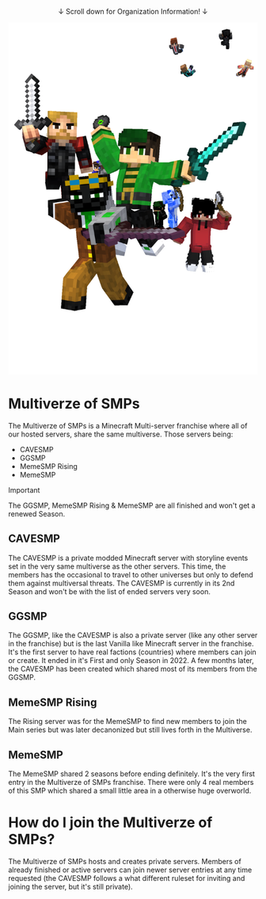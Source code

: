 <p align="center">
  &darr; Scroll down for Organization Information! &darr;
</p>

![Guardians of the Multiverze](https://github.com/Multiverze-of-SMPs/.github/blob/main/profile/guardians-of-the-multiverze.png)

# Multiverze of SMPs
The Multiverze of SMPs is a Minecraft Multi-server franchise where all of our hosted servers, share the same multiverse.
Those servers being:
- CAVESMP
- GGSMP
- MemeSMP Rising
- MemeSMP
> [!IMPORTANT]
> The GGSMP, MemeSMP Rising & MemeSMP are all finished and won't get a renewed Season.

## CAVESMP
The CAVESMP is a private modded Minecraft server with storyline events set in the very same multiverse as the other servers.
This time, the members has the occasional to travel to other universes but only to defend them against multiversal threats.
The CAVESMP is currently in its 2nd Season and won't be with the list of ended servers very soon.

## GGSMP
The GGSMP, like the CAVESMP is also a private server (like any other server in the franchise) but is the last Vanilla like Minecraft server in the franchise.
It's the first server to have real factions (countries) where members can join or create.
It ended in it's First and only Season in 2022. A few months later, the CAVESMP has been created which shared most of its members from the GGSMP.

## MemeSMP Rising
The Rising server was for the MemeSMP to find new members to join the Main series but was later decanonized but still lives forth in the Multiverse.

## MemeSMP
The MemeSMP shared 2 seasons before ending definitely. It's the very first entry in the Multiverze of SMPs franchise.
There were only 4 real members of this SMP which shared a small little area in a otherwise huge overworld.

# How do I join the Multiverze of SMPs?
The Multiverze of SMPs hosts and creates private servers. Members of already finished or active servers can join newer server entries at any time requested (the CAVESMP follows a what different ruleset for inviting and joining the server, but it's still private).
